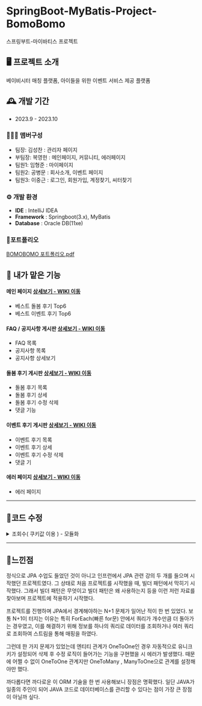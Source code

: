 # SpringBoot-MyBatis-Project-BomoBomo
스프링부트-마이바티스 프로젝트
<br>


## 🖥️ 프로젝트 소개
베이비시터 매칭 플랫폼, 아이들을 위한 이벤트 서비스 제공 플랫폼
<br>


## 🕰️ 개발 기간
* 2023.9 - 2023.10

### 🧑‍🤝‍🧑 맴버구성
 - 팀장: 김성찬 : 관리자 페이지
 - 부팀장: 복영헌 : 메인페이지, 커뮤니티, 에러페이지 
 - 팀원1: 임형준 : 마이페이지
 - 팀원2: 공병문 : 회사소개, 이벤트 페이지
 - 팀원3: 이중근 : 로그인, 회원가입, 계정찾기, 씨터찾기


### ⚙️ 개발 환경
- **IDE** : IntelliJ IDEA
- **Framework** : Springboot(3.x), MyBatis
- **Database** : Oracle DB(11xe)

### 📌포트폴리오 

[BOMOBOMO 포트폴리오.pdf](https://github.com/bokkaa/SpringBoot-BomoBomo/files/14415618/BOMOBOMO.pdf)

## 📌 내가 맡은 기능
#### 메인 페이지 <a href="https://github.com/bokkaa/SpringBoot-BomoBomo/wiki/%EB%A9%94%EC%9D%B8%ED%8E%98%EC%9D%B4%EC%A7%80" >상세보기 - WIKI 이동</a>
- 베스트 돌봄 후기 Top6
- 베스트 이벤트 후기 Top6

#### FAQ / 공지사항 게시판 <a href="https://github.com/bokkaa/SpringBoot-BomoBomo/wiki/%EA%B3%B5%EC%A7%80%EC%82%AC%ED%95%AD-%EA%B2%8C%EC%8B%9C%ED%8C%90" >상세보기 - WIKI 이동</a>
- FAQ 목록
- 공지사항 목록
- 공지사항 상세보기

#### 돌봄 후기 게시판 <a href="https://github.com/bokkaa/SpringBoot-BomoBomo/wiki/%EB%8F%8C%EB%B4%84-%ED%9B%84%EA%B8%B0-%EA%B2%8C%EC%8B%9C%ED%8C%90" >상세보기 - WIKI 이동</a>
- 돌봄 후기 목록
- 돌봄 후기 상세
- 돌봄 후기 수정 삭제
- 댓글 기능

#### 이벤트 후기 게시판 <a href="https://github.com/bokkaa/SpringBoot-BomoBomo/wiki/%EC%9D%B4%EB%B2%A4%ED%8A%B8-%ED%9B%84%EA%B8%B0-%EA%B2%8C%EC%8B%9C%ED%8C%90" >상세보기 - WIKI 이동</a>
- 이벤트 후기 목록
- 이벤트 후기 상세
- 이벤트 후기 수정 삭제
- 댓글 기
#### 에러 페이지 <a href="https://github.com/bokkaa/SpringBoot-BomoBomo/wiki/%EC%97%90%EB%9F%AC-%ED%8E%98%EC%9D%B4%EC%A7%80" >상세보기 - WIKI 이동</a>
- 에러 페이지


<hr>

## 📌코드 수정 

<details><summary>조회수( 쿠키값 이용 ) - 모듈화</summary>


<img width="811" alt="제목 없음" src="https://github.com/bokkaa/SpringBoot-BomoBomo/assets/77730779/5398ee8d-b7ef-4207-b403-d47504ea8fd9">


```java

//돌봄후기 상세보기
    @GetMapping("/reviewDetail")
    public String showServiceReviewDetailPage(@RequestParam("sitterBoardNumber") Long sitterBoardNumber,
                                               Model model, HttpServletRequest req, HttpServletResponse resp){



        SitterBoardVo sitterBoardVo = reviewService.selectOne(sitterBoardNumber);
        List<SitterBoardVo> sitterBoardVoList = reviewService.findReviewDetail(sitterBoardVo.getEmpNumber());
        double getAvg = reviewService.getAvgRating(sitterBoardVo.getEmpNumber());


        //조회수 쿠키 이용
        Cookie[] cookies = req.getCookies();
        boolean updateCount = true;

        if (cookies != null) {
            for (Cookie cookie : cookies) {
                if ("reviewDetail_count_cookie".equals(cookie.getName())) {
                    String cookieValue = cookie.getValue();

                    String[] values = cookieValue.split("/");
                    log.info("%%%%%%%%%% {}", Arrays.toString(values));

                    List<Long> valueList = Arrays.stream(values).mapToLong(Long::parseLong).boxed().collect(Collectors.toList());

                    if(valueList.contains(sitterBoardNumber)){
                        updateCount = false;
                        break;
                    }

                    valueList.add(sitterBoardNumber);
                    log.info("##############3 {}", valueList);

                    String result = String.join("/", valueList.stream().map(ele -> ele+"").collect(Collectors.toList()));

                    log.info("**************************** {}", result);
                    cookie.setValue(result);
                    resp.addCookie(cookie);
                    updateCount = false;
                    reviewService.updateCount(sitterBoardNumber);

                }

            }
        }

        if (updateCount) {
            Cookie newCookie = new Cookie("reviewDetail_count_cookie", req.getParameter("sitterBoardNumber"));
            newCookie.setMaxAge(24 * 60 * 60);
            resp.addCookie(newCookie);

            reviewService.updateCount(sitterBoardNumber);
        }


        model.addAttribute("sitterReviewList", sitterBoardVoList);
        model.addAttribute("serviceReviewDetail", sitterBoardVo);
        model.addAttribute("getAvg", (Math.round(getAvg*100) / 100.0));

        log.info(String.valueOf(getAvg));
        log.info(sitterBoardVo.toString());
        log.info(sitterBoardVoList.toString());
        return "board/serviceReviewDetail";
    }

```
- 기존에는 모듈화 없이 컨트롤러에 직접 쿠키값을 이용하여 게시글 상세 페이지에 진입했을 시 24시간마다 한 번 조회수 1이 올라가도록 설정해놓았다.
- 작동 원리는 게시물 상세 페이지에 진입할 때마다 그 게시물의 ID값을 쿠키값으로 이어붙이는 형식으로 해당 쿠키값에 게시물ID가 존재한다면 조회수가 올라가지 않는다.
- 문제는 게시물 상세 페이지로 진입하는 매핑이 3-4개는 되었고 이 코드를 그대로 각각의 매핑 컨트롤러에 반복적으로 사용하기에는 가독성은 물론 유지보수에도 안 좋을듯하여 모듈화를 시도해보았다.


<details><summary>수정코드</summary>

```java

//조회수 쿠키 메소드 모듈화
public class CookieHandler {

    private final NoticeService noticeService;
    private final ReviewService reviewService;


    /**
     * 쿠키 처리
     * @param req HttpServletRequest 객체
     * @param resp HttpServletResponse 객체
     * @param number ID값
     * @param name 쿠키 이름값
     */
    public void handleCookies(HttpServletRequest req, HttpServletResponse resp, Long number, String name) {
        // 현재 요청에서 쿠키를 가져옵니다.
        Cookie[] cookies = req.getCookies();
        boolean updateCount = true;

        if (cookies != null) {
            for (Cookie cookie : cookies) {
                // 쿠키의 이름이 주어진 이름과 일치하는지 확인합니다.
                if (name.equals(cookie.getName())) {
                    // 이미 존재하는 쿠키를 처리합니다.
                    handleExistingCookie(cookie, number, req, resp, name);
                    updateCount = false;
                    break;
                }
            }
        }
        if (updateCount) {
            // 쿠키가 존재하지 않을 경우 새로운 쿠키를 생성하고 추가합니다.
            createAndAddNewCookie(req, resp, number, name);
        }
    }

    

    /**
     * 이미 존재하는 쿠키를 처리하는 메서드
     * @param cookie cookie 객체
     * @param number ID값
     * @param req HttpServletRequest 객체
     * @param resp HttpServletResponse 객체
     * @param name 쿠키 이름값
     */
    private  void handleExistingCookie(Cookie cookie, Long number, HttpServletRequest req, HttpServletResponse resp, String name) {
        String cookieValue = cookie.getValue();
        String[] values = cookieValue.split("/");
        log.info("%%%%%%%%%% {}", Arrays.toString(values));

        List<Long> valueList = Arrays.stream(values).map(Long::parseLong).collect(Collectors.toList());

        // 번호가 이미 존재하면 메서드를 즉시 종료합니다.
        if (valueList.contains(number)) {
            return;
        }

        // 번호가 존재하지 않으면 요청한 사이트의 게시물 번호를 리스트에 추가합니다.
        valueList.add(number);
        log.info("############### {}", valueList);

        // 리스트에 추가한 값들을 하나의 문자열로 결합합니다.
        String result = String.join("/", valueList.stream().map(Object::toString).collect(Collectors.toList()));
        log.info("**************************** {}", result);
        cookie.setValue(result);
        resp.addCookie(cookie);

        // 쿠키 이름(name)에 따라 이벤트 리뷰 게시판, 돌봄 서비스 리뷰 게시판 또는 공지사항 게시판을 업데이트합니다.
        if ("eventReviewDetail_count_cookie".equals(name)) {
            reviewService.updateEventReviewCount(number);
        } else if ("reviewDetail_count_cookie".equals(name)) {
            reviewService.updateCount(number);
        } else if ("notice_count_cookie".equals(name)) {
            noticeService.updateCount(number);
        }
    }


    /**
     * 새로운 쿠키를 생성하고 추가하는 메서드
     * @param req HttpServletRequest 객체
     * @param resp HttpServletResponse 객체
     * @param number ID값
     * @param name 쿠키 이름값
     */
    private  void createAndAddNewCookie(HttpServletRequest req, HttpServletResponse resp, Long number, String name) {
        Cookie newCookie = new Cookie(name, String.valueOf(number));
        newCookie.setMaxAge(24 * 60 * 60); // 쿠키의 최대 수명을 설정합니다 (24시간)
        resp.addCookie(newCookie);

        // 쿠키 이름(name)에 따라 이벤트 리뷰 게시판, 돌봄 서비스 리뷰 게시판 또는 공지사항 게시판을 업데이트합니다.
        if ("eventReviewDetail_count_cookie".equals(name)) {
            reviewService.updateEventReviewCount(number);
        } else if ("reviewDetail_count_cookie".equals(name)) {
            reviewService.updateCount(number);
        } else if ("notice_count_cookie".equals(name)) {
            noticeService.updateCount(number);
        }
    }
}

.
.
.

// 결과적으로 각각의 매핑 컨트롤러에는 
// 다음과 같은 코드만 추가하면 같은 기능을 구현할 수 있게 되었다.

       //조회수 증가
        CookieHandler cookieHandler = new CookieHandler(noticeService, reviewService);
        cookieHandler.handleCookies(req, resp, eventBoardNumber, "eventReviewDetail_count_cookie");

```

</details> 

</details>

<hr>

## 📌느낀점

정식으로 JPA 수업도 들었던 것이 아니고 인프런에서 JPA 관련 강의 두 개를 들으며 시작했던 프로젝트였다. 그 상태로 처음 프로젝트를 시작했을 때, 빌더 패턴에서 막히기 시작했다. 그래서 빌더 패턴은 무엇이고 빌더 패턴은 왜 사용하는지 등을 이런 저런 자료를 찾아보며 프로젝트에 적용하기 시작했다.  

프로젝트를 진행하며 JPA에서 경계해야하는 N+1 문제가 일어난 적이 한 번 있었다. 보통 N+1이 터지는 이유는 특히 ForEach(빠른 for문) 안에서 쿼리가 개수만큼 더 돌아가는 경우였고, 이를 해결하기 위해 정보를 하나의 쿼리로 데이터를 조회하거나 여러 쿼리로 조회하여 스트림을 통해 매핑을 하였다. 

그런데 한 가지 문제가 있었는데 엔티티 관계가 OneToOne인 경우 자동적으로 유니크 키가 설정되어 삭제 후 수정 로직이 들어가는 기능을 구현했을 시 에러가 발생했다. 때문에 어쩔 수 없이 OneToOne 관계지만 OneToMany , ManyToOne으로 관계를 설정해야만 했다.

까다롭다면 까다로운 이 ORM 기술을 한 번 사용해보니 장점은 명확했다. 일단 JAVA가 일종의 주인이 되어 JAVA 코드로 데이터베이스를 관리할 수 있다는 점이 가장 큰 장점이 아닐까 싶다. 

